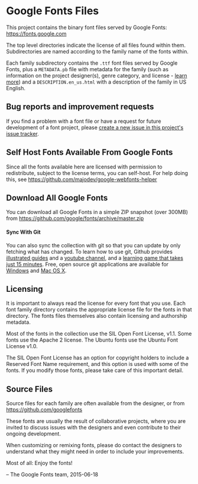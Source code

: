 # Google Fonts Files


This project contains the binary font files served by Google Fonts: https://fonts.google.com

The top level directories indicate the license of all files found within them.
Subdirectories are named according to the family name of the fonts within. 

Each family subdirectory contains the  `.ttf` font files served by Google Fonts, plus a `METADATA.pb` file with metadata for the family (such as information on the project designer(s), genre category, and license - [learn more](https://github.com/googlefonts/gf-docs/tree/master/METADATA)) and a `DESCRIPTION.en_us.html` with a description of the family in US English.

## Bug reports and improvement requests

If you find a problem with a font file or have a request for future development of a font project, please [create a new issue in this project's issue tracker](https://github.com/google/fonts/issues).

## Self Host Fonts Available From Google Fonts

Since all the fonts available here are licensed with permission to redistribute, subject to the license terms, you can self-host.
For help doing this, see <https://github.com/majodev/google-webfonts-helper>

## Download All Google Fonts

You can download all Google Fonts in a simple ZIP snapshot (over 300MB) from <https://github.com/google/fonts/archive/master.zip>

#### Sync With Git

You can also sync the collection with git so that you can update by only fetching what has changed.
To learn how to use git, Github provides [illustrated guides](https://guides.github.com) and a [youtube channel](https://www.youtube.com/user/GitHubGuides), and a [learning game that takes just 15 minutes](https://try.github.io). 
Free, open source git applications are available for [Windows](https://msysgit.github.io) and [Mac OS X](http://gitx.laullon.com).

## Licensing

It is important to always read the license for every font that you use.
Each font family directory contains the appropriate license file for the fonts in that directory. 
The fonts files themselves also contain licensing and authorship metadata.

Most of the fonts in the collection use the SIL Open Font License, v1.1.
Some fonts use the Apache 2 license. 
The Ubuntu fonts use the Ubuntu Font License v1.0. 

The SIL Open Font License has an option for copyright holders to include a Reserved Font Name requirement, and this option is used with some of the fonts. 
If you modify those fonts, please take care of this important detail.

## Source Files

Source files for each family are often available from the designer, or from https://github.com/googlefonts 

These fonts are usually the result of collaborative projects, where you are invited to discuss issues with the designers and even contribute to their ongoing development.

When customizing or remixing fonts, please do contact the designers to understand what they might need in order to include your improvements.

Most of all: Enjoy the fonts!

– The Google Fonts team, 2015-06-18
